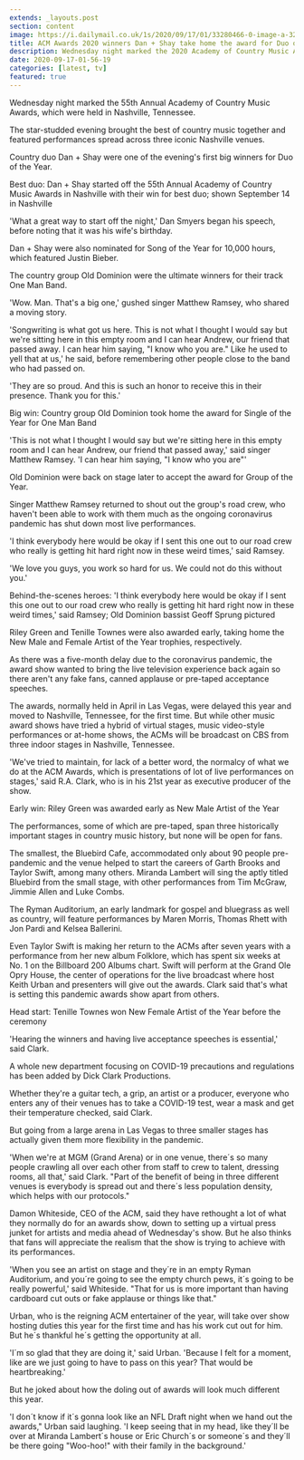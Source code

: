 ```yaml
---
extends: _layouts.post
section: content
image: https://i.dailymail.co.uk/1s/2020/09/17/01/33280466-0-image-a-32_1600302324551.jpg 
title: ACM Awards 2020 winners Dan + Shay take home the award for Duo of the Year 
description: Wednesday night marked the 2020 Academy of Country Music Awards, which were held throughout Nashville without an audience. Dan + Shay were early winners for Duo of the Year. 
date: 2020-09-17-01-56-19 
categories: [latest, tv] 
featured: true 
--- 
```

Wednesday night marked the 55th Annual Academy of Country Music Awards, which were held in Nashville, Tennessee.

The star-studded evening brought the best of country music together and featured performances spread across three iconic Nashville venues.

Country duo Dan + Shay were one of the evening's first big winners for Duo of the Year.  

Best duo: Dan + Shay started off the 55th Annual Academy of Country Music Awards in Nashville with their win for best duo; shown September 14 in Nashville

'What a great way to start off the night,' Dan Smyers began his speech, before noting that it was his wife's birthday.

Dan + Shay were also nominated for Song of the Year for 10,000 hours, which featured Justin Bieber.

The country group Old Dominion were the ultimate winners for their track One Man Band.

'Wow. Man. That's a big one,' gushed singer Matthew Ramsey, who shared a moving story.

'Songwriting is what got us here. This is not what I thought I would say but we're sitting here in this empty room and I can hear Andrew, our friend that passed away. I can hear him saying, "I know who you are." Like he used to yell that at us,' he said, before remembering other people close to the band who had passed on.

'They are so proud. And this is such an honor to receive this in their presence. Thank you for this.'



Big win: Country group Old Dominion took home the award for Single of the Year for One Man Band

'This is not what I thought I would say but we're sitting here in this empty room and I can hear Andrew, our friend that passed away,' said singer Matthew Ramsey. 'I can hear him saying, "I know who you are"'

Old Dominion were back on stage later to accept the award for Group of the Year.

Singer Matthew Ramsey returned to shout out the group's road crew, who haven't been able to work with them much as the ongoing coronavirus pandemic has shut down most live performances. 

'I think everybody here would be okay if I sent this one out to our road crew who really is getting hit hard right now in these weird times,' said Ramsey. 

'We love you guys, you work so hard for us. We could not do this without you.'

Behind-the-scenes heroes: 'I think everybody here would be okay if I sent this one out to our road crew who really is getting hit hard right now in these weird times,' said Ramsey; Old Dominion bassist Geoff Sprung pictured

Riley Green and Tenille Townes were also awarded early, taking home the New Male and Female Artist of the Year trophies, respectively.

As there was a five-month delay due to the coronavirus pandemic, the award show wanted to bring the live television experience back again so there aren't any fake fans, canned applause or pre-taped acceptance speeches. 

The awards, normally held in April in Las Vegas, were delayed this year and moved to Nashville, Tennessee, for the first time. But while other music award shows have tried a hybrid of virtual stages, music video-style performances or at-home shows, the ACMs will be broadcast on CBS from three indoor stages in Nashville, Tennessee.

'We've tried to maintain, for lack of a better word, the normalcy of what we do at the ACM Awards, which is presentations of lot of live performances on stages,' said R.A. Clark, who is in his 21st year as executive producer of the show.

Early win: Riley Green was awarded early as New Male Artist of the Year

The performances, some of which are pre-taped, span three historically important stages in country music history, but none will be open for fans. 

The smallest, the Bluebird Cafe, accommodated only about 90 people pre-pandemic and the venue helped to start the careers of Garth Brooks and Taylor Swift, among many others. Miranda Lambert will sing the aptly titled Bluebird from the small stage, with other performances from Tim McGraw, Jimmie Allen and Luke Combs.

The Ryman Auditorium, an early landmark for gospel and bluegrass as well as country, will feature performances by Maren Morris, Thomas Rhett with Jon Pardi and Kelsea Ballerini.

Even Taylor Swift is making her return to the ACMs after seven years with a performance from her new album Folklore, which has spent six weeks at No. 1 on the Billboard 200 Albums chart. Swift will perform at the Grand Ole Opry House, the center of operations for the live broadcast where host Keith Urban and presenters will give out the awards. Clark said that's what is setting this pandemic awards show apart from others.

Head start: Tenille Townes won New Female Artist of the Year before the ceremony

'Hearing the winners and having live acceptance speeches is essential,' said Clark.

A whole new department focusing on COVID-19 precautions and regulations has been added by Dick Clark Productions. 

Whether they're a guitar tech, a grip, an artist or a producer, everyone who enters any of their venues has to take a COVID-19 test, wear a mask and get their temperature checked, said Clark.

But going from a large arena in Las Vegas to three smaller stages has actually given them more flexibility in the pandemic.

'When we're at MGM (Grand Arena) or in one venue, there´s so many people crawling all over each other from staff to crew to talent, dressing rooms, all that,' said Clark. "Part of the benefit of being in three different venues is everybody is spread out and there´s less population density, which helps with our protocols."

Damon Whiteside, CEO of the ACM, said they have rethought a lot of what they normally do for an awards show, down to setting up a virtual press junket for artists and media ahead of Wednesday's show. But he also thinks that fans will appreciate the realism that the show is trying to achieve with its performances.

'When you see an artist on stage and they´re in an empty Ryman Auditorium, and you´re going to see the empty church pews, it´s going to be really powerful,' said Whiteside. "That for us is more important than having cardboard cut outs or fake applause or things like that."

Urban, who is the reigning ACM entertainer of the year, will take over show hosting duties this year for the first time and has his work cut out for him. But he´s thankful he´s getting the opportunity at all.

'I´m so glad that they are doing it,' said Urban. 'Because I felt for a moment, like are we just going to have to pass on this year? That would be heartbreaking.'

But he joked about how the doling out of awards will look much different this year.

'I don´t know if it´s gonna look like an NFL Draft night when we hand out the awards," Urban said laughing. 'I keep seeing that in my head, like they´ll be over at Miranda Lambert´s house or Eric Church´s or someone´s and they´ll be there going "Woo-hoo!" with their family in the background.'

